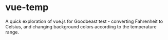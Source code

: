# vue-temp
A quick exploration of vue.js for Goodbeast test - converting Fahrenheit to Celsius, and changing background colors according to the temperature range.